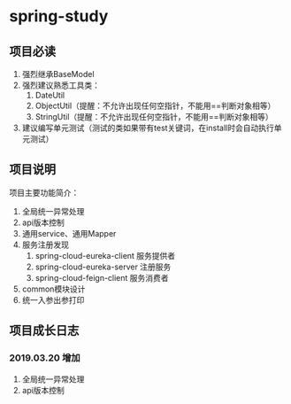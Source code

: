 # spring-study

## 项目必读
1. 强烈继承BaseModel  
2. 强烈建议熟悉工具类：
   1. DateUtil
   2. ObjectUtil（提醒：不允许出现任何空指针，不能用==判断对象相等）
   3. StringUtil（提醒：不允许出现任何空指针，不能用==判断对象相等）
3. 建议编写单元测试（测试的类如果带有test关键词，在install时会自动执行单元测试）
## 项目说明
项目主要功能简介：
1. 全局统一异常处理
2. api版本控制
3. 通用service、通用Mapper
4. 服务注册发现
   1. spring-cloud-eureka-client 服务提供者
   2. spring-cloud-eureka-server 注册服务
   3. spring-cloud-feign-client 服务消费者
5. common模块设计
6. 统一入参出参打印

## 项目成长日志

### 2019.03.20 增加
1. 全局统一异常处理
2. api版本控制
